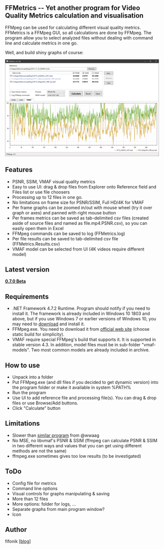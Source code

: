 ## FFMetrics -- Yet another program for Video Quality Metrics calculation and visualisation

FFMpeg can be used for calculating different visual quality metrics. FFMetrics is a FFMpeg GUI, so all calculations are done by FFMpeg.
The program allow you to select analyzed files without dealing with command line and calculate metrics in one go.

Well, and build shiny graphs of course:

<p align="center"><img src="screenshots/screenshot.png" width="1282"/></p>



## Features
- PSNR, SSIM, VMAF visual quality metrics
- Easy to use UI: drag & drop files from Explorer onto Reference field and Files list or use file choosers
- Processing up to 12 files in one go.
- No limitations on frame size for PSNR/SSIM, Full HD/4K for VMAF
- Per frame graphs can be zoomed in/out with mouse wheel (try it over graph or axes) and panned with right mouse button
- Per frames metrics can be saved as tab-delimited csv files (created aside of source files and named as file.mp4.PSNR.csv), so you can easily open them in Excel
- FFMpeg commands can be saved to log (FFMetrics.log)
- Per file results can be saved to tab-delimited csv file (FFMetrics.Results.csv)
- VMAF model can be selected from UI (4K videos require different model)



## Latest version
**[0.7.0 Beta](https://github.com/fifonik/FFMetrics/releases)**



## Requirements
- .NET Framework 4.7.2 Runtime. Program should notify if you need to install it.
  The framework is already included in Windows 10 1803 and above, but if you use Windows 7 or earlier versions of Windows 10, you may need to [download](https://dotnet.microsoft.com/download/dotnet-framework/net472) and install it.
- FFMpeg.exe. You need to download it from [official web site](https://ffmpeg.org/download.html) (choose static build for simplicity).
- VMAF require special FFMpeg's build that supports it. It is supported in stable version 4.3.
  In addition, model files must be in sub-folder "vmaf-models". Two most common models are already included in archive.



## How to use
- Unpack into a folder
- Put FFMpeg.exe (and dll files if you decided to get dynamic version) into the program folder or make it available in system %PATH%
- Run the program
- Use UI to add reference file and processing file(s). You can drag & drop files or use Browse/Add buttons.
- Click "Calculate" button



## Limitations
- Slower than [similar program](https://tools4vegas.com/render-quality-metrics-ffmpeg/) from @wwaag
- No MSE, no libvmaf's PSNR & SSIM (ffmpeg can calculate PSNR & SSIM in two different ways and values that you can get using different methods are not the same)
- ffmpeg.exe sometimes gives too low results (to be investigated)



## ToDo
- Config file for metrics
- Command line options
- Visual controls for graphs manipulating & saving
- More than 12 files
- More options: folder for logs, ...
- Separate graphs from main program window?
- Icon



## Author
fifonik [[blog](http://fifonik.com/blog/)]
